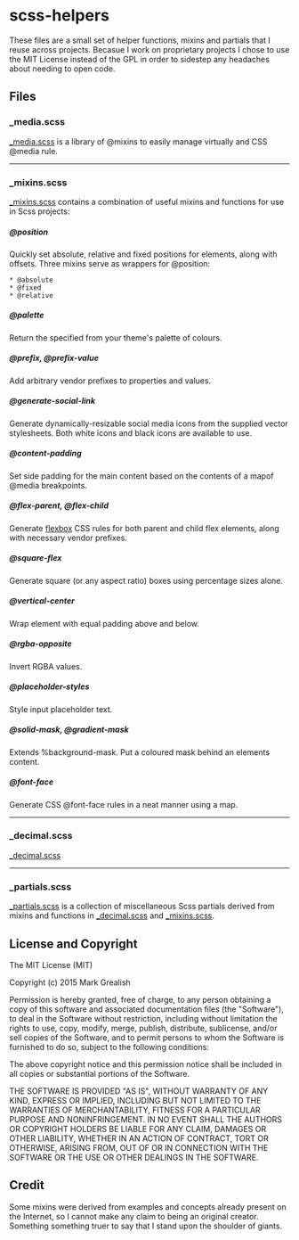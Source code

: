 # scss-helpers
These files are a small set of helper functions, mixins and partials that I reuse across projects. Becasue I work on proprietary projects I chose to use the MIT License instead of the GPL in order to sidestep any headaches about needing to open code. 

## Files

### \_media.scss
[\_media.scss](/_media.scss) is a library of @mixins to easily manage virtually and CSS @media rule.

* * *

### \_mixins.scss
[\_mixins.scss](/_mixins.scss) contains a combination of useful mixins and functions for use in Scss projects:

##### @position
Quickly set absolute, relative and fixed positions for elements, along with offsets. Three mixins serve as wrappers for @position:

    * @absolute
    * @fixed
    * @relative

##### @palette
Return the specified from your theme's palette of colours.

##### @prefix, @prefix-value
Add arbitrary vendor prefixes to properties and values.

##### @generate-social-link
Generate dynamically-resizable social media icons from the supplied vector stylesheets. Both white icons and black icons are available to use.

##### @content-padding
Set side padding for the main content based on the contents of a mapof @media breakpoints.

##### @flex-parent, @flex-child
Generate [flexbox](https://css-tricks.com/snippets/css/a-guide-to-flexbox/) CSS rules for both parent and child flex elements, along with necessary vendor prefixes.

##### @square-flex
Generate square (or any aspect ratio) boxes using percentage sizes alone.

##### @vertical-center
Wrap element with equal padding above and below.

##### @rgba-opposite
Invert RGBA values.

##### @placeholder-styles
Style input placeholder text.

##### @solid-mask, @gradient-mask 
Extends %background-mask. Put a coloured mask behind an elements content.

##### @font-face
Generate CSS @font-face rules in a neat manner using a map.

* * *

### \_decimal.scss
[\_decimal.scss](/_decimal.scss)

* * *

### \_partials.scss
[\_partials.scss](/_partials.scss) is a collection of miscellaneous Scss partials derived from mixins and functions in [\_decimal.scss](/_decimal.scss) and [\_mixins.scss](/_mixins.scss).

## License and Copyright
The MIT License (MIT)

Copyright (c) 2015 Mark Grealish

Permission is hereby granted, free of charge, to any person obtaining a copy
of this software and associated documentation files (the "Software"), to deal
in the Software without restriction, including without limitation the rights
to use, copy, modify, merge, publish, distribute, sublicense, and/or sell
copies of the Software, and to permit persons to whom the Software is
furnished to do so, subject to the following conditions:

The above copyright notice and this permission notice shall be included in
all copies or substantial portions of the Software.

THE SOFTWARE IS PROVIDED "AS IS", WITHOUT WARRANTY OF ANY KIND, EXPRESS OR
IMPLIED, INCLUDING BUT NOT LIMITED TO THE WARRANTIES OF MERCHANTABILITY,
FITNESS FOR A PARTICULAR PURPOSE AND NONINFRINGEMENT. IN NO EVENT SHALL THE
AUTHORS OR COPYRIGHT HOLDERS BE LIABLE FOR ANY CLAIM, DAMAGES OR OTHER
LIABILITY, WHETHER IN AN ACTION OF CONTRACT, TORT OR OTHERWISE, ARISING FROM,
OUT OF OR IN CONNECTION WITH THE SOFTWARE OR THE USE OR OTHER DEALINGS IN
THE SOFTWARE.

## Credit
Some mixins were derived from examples and concepts already present on the Internet, so I cannot make any claim to being an original creator. Something something truer to say that I stand upon the shoulder of giants.
